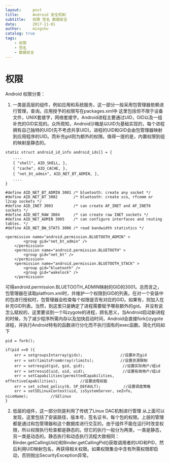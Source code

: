 ```yaml
---
layout:     post
title:      Android 安全机制
subtitle:   权限 签名 数据安全
date:       2017-11-01
author:     mingshu
catalog: true
tags:
    - 权限
    - 签名
    - 数据安全
---
```


# 权限
Android 权限分类：
1. 一类是高层的组件，例如应用和系统服务，这一部分一般采用包管理器依赖进行管理，查询。应用授予的权限写在packages.xml中
这里包括但不限于设备文件，UNIX套接字，网络套接字。Android进程主要通过UID，GID以及一组补充的GID实现的。众所周知，Android沙箱是以UID为基础实现的，每个进程拥有自己独特的UID(先不考虑共享UID)。进程的UID和GID会由包管理器映射到应用程序的UID。而补充gid则为额外的权限。值得一提的是，内置权限到组的映射是静态的。
```
static struct android_id_info android_ids[] = {
　　....
　　{ "shell", AID_SHELL, },
　　{ "cache", AID_CACHE, },
　　{ "net_bt_admin", AID_NET_BT_ADMIN, },
　　....
}

#define AID_NET_BT_ADMIN 3001 /* bluetooth: create any socket */
#define AID_NET_BT 3002       /* bluetooth: create sco, rfcomm or l2cap sockets */
#define AID_INET 3003         /* can create AF_INET and AF_INET6 sockets */
#define AID_NET_RAW 3004      /* can create raw INET sockets */
#define AID_NET_ADMIN 3005    /* can configure interfaces and routing tables. */
#define AID_NET_BW_STATS 3006 /* read bandwidth statistics */

<permission name="android.permission.BLUETOOTH_ADMIN" >
        <group gid="net_bt_admin" />
    </permission>
    <permission name="android.permission.BLUETOOTH" >
        <group gid="net_bt" />
    </permission>
    <permission name="android.permission.BLUETOOTH_STACK" >
        <group gid="bluetooth" />
        <group gid="wakelock" />
    </permission>
```
可得android.permission.BLUETOOTH_ADMIN映射的GID的3001。总而言之，包管理器在读取platfrom.xml时，并维护一个权限到GID的列表。在对一个安装中的包进行授权时，包管理器会检查每个权限是否有对应的GID。如果有，则加入在补充GID列表。当然，到这里只是确定了进程需要赋予哪些额外的gid。
并没有说怎么赋权的，这里要谈到一个叫zygote的进程，顾名思义，当Android启动新进程的时候，为了减少程序所需内存以及加快启动时间，Android会直接fork()zygote进程，并执行Android特有的函数进行分化而不执行固有的exec函数。简化代码如下
```
pid = fork();
 
if(pid ==0 ){
    err = setgroupsIntarray(gids);　　　　　　　　　　//设置补充gid
    err = setrlimitsFromArray(rlimits);　　　　　　　//设置资源限制
    err = setresgid(gid, gid, gid);　　　　　　　　　　//设置实际用户/组id
    err = setresuid(uid, uid, uid);　　　　　　　　　　//设置有效用户/组id
    err = setCapabilities(permittedCapabilities, effectiveCapabilities);　　　　　　//设置进程权能
    err = set_sched_policy(0, SP_DEFAULT);　　　　　　//设置调度策略
    err = setSELinuxContext(uid, isSystemServer, seInfo, niceName);　　　　　　//SElinux
}
```
2. 低层的组件，这一部分则是利用了传统了Linux DAC机制进行管理
从上面可以发现，这里包括了安装路径，版本号，签名证书，每个包的权限。上层的管理都是通过和包管理器和这个数据库进行交互的。由于组件不能在运行时改变权限，所以权限执行检查都是静态的。但它的执行一般分为两类，一类是静态，另一类是动态的。静态执行和动态执行流程大致相同：Binder.getCallingUid()和Binder.getCallingPid()获取调用者的UID和PID，然后利用UID映射包名，再获得相关权限。如果权限集合中含有所需权限即启动，否则抛出SecurityException异常。